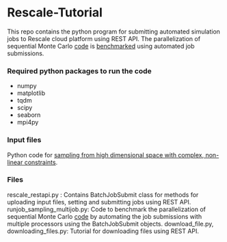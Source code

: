 # Rescale-Tutorial
This repo contains the python program for submitting automated simulation jobs to Rescale cloud platform using REST API. The parallelization of sequential Monte Carlo [code](https://github.com/karthikncsu/Sampling-from-high-dimensional-space) is [benchmarked](https://github.com/karthikncsu/Rescale-Tutorial/blob/main/rescale_rest_api.pdf) using automated job submissions.

### Required python packages to run the code

* numpy
* matplotlib
* tqdm
* scipy
* seaborn
* mpi4py

### Input files

Python code for [sampling from high dimensional space with complex, non-linear constraints](https://github.com/karthikncsu/Sampling-from-high-dimensional-space).

### Files
rescale_restapi.py : Contains BatchJobSubmit class for methods for uploading input files, setting and submitting jobs using REST API.
runjob_sampling_multijob.py: Code to benchmark the parallelization of sequential Monte Carlo [code](https://github.com/karthikncsu/Sampling-from-high-dimensional-space) by automating the job submissions with multiple processors using the BatchJobSubmit objects.
download_file.py, downloading_files.py: Tutorial for downloading files using REST API.

